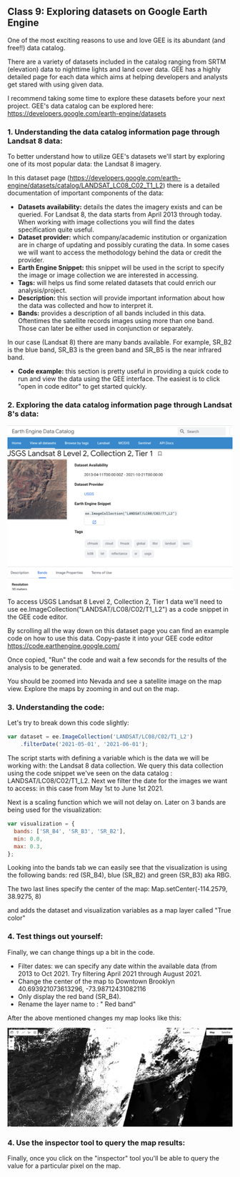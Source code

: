 ## Class 9: Exploring datasets on Google Earth Engine

One of the most exciting reasons to use and love GEE is its abundant (and free!!) data catalog.

There are a variety of datasets included in the catalog ranging from SRTM (elevation) data to nighttime lights and land cover data. GEE has a highly detailed page for each data which aims at helping developers and analysts get stared with using given data.

I recommend taking some time to explore these datasets before your next project. GEE's data catalog can be explored here: https://developers.google.com/earth-engine/datasets

### 1. Understanding the data catalog information page through Landsat 8 data:

To better understand how to utilize GEE's datasets we'll start by exploring one of its most popular data: the Landsat 8 imagery.

In this dataset page (https://developers.google.com/earth-engine/datasets/catalog/LANDSAT_LC08_C02_T1_L2) there is a detailed documentation of important components of the data:

* **Datasets availability:** details the dates the imagery exists and can be queried. For Landsat 8, the data starts from April 2013 through today. When working with image collections you will find the dates specification quite useful.
* **Dataset provider:**  which company/academic institution or organization are in charge of updating and possibly curating the data. In some cases we will want to access the methodology behind the data or credit the provider.
* **Earth Engine Snippet:** this snippet will be used in the script to specify the image or image collection we are interested in accessing.
* **Tags:** will helps us find some related datasets that could enrich our analysis/project.
* **Description:** this section will provide important information about how the data was collected and how to interpret it.
* **Bands:** provides a description of all bands included in this data. Oftentimes the satellite records images using more than one band. Those can later be either used in conjunction or separately.

In our case (Landsat 8) there are many bands available. For example, SR_B2 is the blue band, SR_B3 is the green band and SR_B5 is the near infrared band.

* **Code example:** this section is pretty useful in providing a quick code to run and view the data using the GEE interface. The easiest is to click "open in code editor" to get started quickly.

### 2. Exploring the data catalog information page through Landsat 8's data:

![LANDSAT 8:](https://github.com/avigailvantu/UDM2021/blob/main/class9/landsat8.png)

To access USGS Landsat 8 Level 2, Collection 2, Tier 1 data we'll need to use ee.ImageCollection("LANDSAT/LC08/C02/T1_L2") as a code snippet in the GEE code editor.

By scrolling all the way down on this dataset page you can find an example code on how to use this data. Copy-paste it into your GEE code editor https://code.earthengine.google.com/

Once copied, "Run" the code and wait a few seconds for the results of the analysis to be generated.

You should be zoomed into Nevada and see a satellite image on the map view. Explore the maps by zooming in and out on the map.

### 3. Understanding the code:
Let's try to break down this code slightly:


```javascript
var dataset = ee.ImageCollection('LANDSAT/LC08/C02/T1_L2')
    .filterDate('2021-05-01', '2021-06-01');
```

The script starts with defining a variable which is the data we will be working with: the Landsat 8 data collection. We query this data collection using the code snippet we've seen on the data catalog : LANDSAT/LC08/C02/T1_L2. Next we filter the date for the images we want to access: in this case from May 1st to June 1st 2021.

Next is a scaling function which we will not delay on. Later on 3 bands are being used for the visualization:
```javascript
var visualization = {
  bands: ['SR_B4', 'SR_B3', 'SR_B2'],
  min: 0.0,
  max: 0.3,
};
```

Looking into the bands tab we can easily see that the visualization is using the following bands:
red (SR_B4), blue (SR_B2) and green (SR_B3) aka RBG.

The two last lines specify the center of the map: Map.setCenter(-114.2579, 38.9275, 8)

and adds the dataset and visualization variables as a map layer called "True color"

 ### 4. Test things out yourself:

 Finally, we can change things up a bit in the code.

 * Filter dates: we can specify any date within the available data (from 2013 to Oct 2021. Try filtering April 2021 through August 2021.  
 * Change the center of the map to Downtown Brooklyn 40.693921073613296, -73.98712431082116
 * Only display the red band (SR_B4).
 * Rename the layer name to : " Red band"

 After the above mentioned changes my map looks like this:

 ![s](https://github.com/avigailvantu/UDM2021/blob/main/class9/Screen%20Shot%202021-11-01%20at%208.29.13%20PM.png)

 ### 4. Use the inspector tool to query the map results:

 Finally, once you click on the "inspector" tool you'll be able to query the value for a particular pixel on the map. 
